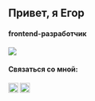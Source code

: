 ## Привет, я Егор
#### frontend-разработчик
![](https://komarev.com/ghpvc/?username=Egornikolaev97&style=flat-square&color=blueviolet)

[telegram]: https://t.me/egorick
[linkedin]: https://www.linkedin.com/in/egor-nikolaev-74a3501b8/

#### Связаться со мной:
[<img align="left" alt="EgorNikolaev | telegram" width="20px" src="https://cdn.jsdelivr.net/npm/simple-icons@v3/icons/telegram.svg" />][telegram]
[<img align="left" alt="EgorNikolaev | Instagram" width="20px" src="https://cdn.jsdelivr.net/npm/simple-icons@v3/icons/linkedin.svg" />][linkedin]
